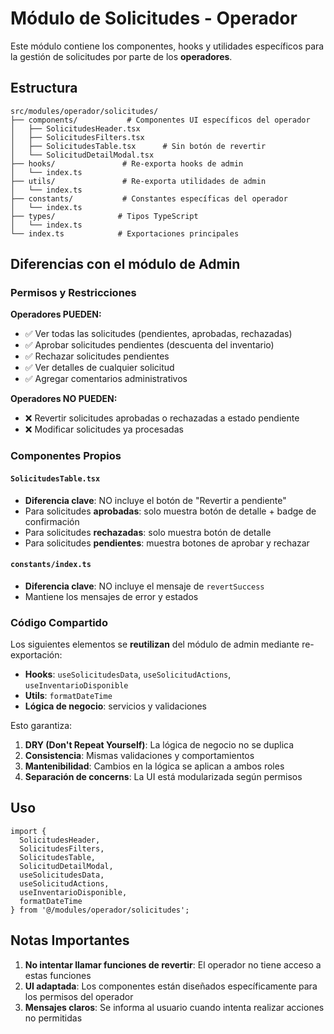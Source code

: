 # Módulo de Solicitudes - Operador

Este módulo contiene los componentes, hooks y utilidades específicos para la gestión de solicitudes por parte de los **operadores**.

## Estructura

```
src/modules/operador/solicitudes/
├── components/           # Componentes UI específicos del operador
│   ├── SolicitudesHeader.tsx
│   ├── SolicitudesFilters.tsx
│   ├── SolicitudesTable.tsx      # Sin botón de revertir
│   └── SolicitudDetailModal.tsx
├── hooks/               # Re-exporta hooks de admin
│   └── index.ts
├── utils/               # Re-exporta utilidades de admin
│   └── index.ts
├── constants/           # Constantes específicas del operador
│   └── index.ts
├── types/              # Tipos TypeScript
│   └── index.ts
└── index.ts            # Exportaciones principales
```

## Diferencias con el módulo de Admin

### Permisos y Restricciones

**Operadores PUEDEN:**
- ✅ Ver todas las solicitudes (pendientes, aprobadas, rechazadas)
- ✅ Aprobar solicitudes pendientes (descuenta del inventario)
- ✅ Rechazar solicitudes pendientes
- ✅ Ver detalles de cualquier solicitud
- ✅ Agregar comentarios administrativos

**Operadores NO PUEDEN:**
- ❌ Revertir solicitudes aprobadas o rechazadas a estado pendiente
- ❌ Modificar solicitudes ya procesadas

### Componentes Propios

#### `SolicitudesTable.tsx`
- **Diferencia clave**: NO incluye el botón de "Revertir a pendiente"
- Para solicitudes **aprobadas**: solo muestra botón de detalle + badge de confirmación
- Para solicitudes **rechazadas**: solo muestra botón de detalle
- Para solicitudes **pendientes**: muestra botones de aprobar y rechazar

#### `constants/index.ts`
- **Diferencia clave**: NO incluye el mensaje de `revertSuccess`
- Mantiene los mensajes de error y estados

### Código Compartido

Los siguientes elementos se **reutilizan** del módulo de admin mediante re-exportación:

- **Hooks**: `useSolicitudesData`, `useSolicitudActions`, `useInventarioDisponible`
- **Utils**: `formatDateTime`
- **Lógica de negocio**: servicios y validaciones

Esto garantiza:
1. **DRY (Don't Repeat Yourself)**: La lógica de negocio no se duplica
2. **Consistencia**: Mismas validaciones y comportamientos
3. **Mantenibilidad**: Cambios en la lógica se aplican a ambos roles
4. **Separación de concerns**: La UI está modularizada según permisos

## Uso

```tsx
import {
  SolicitudesHeader,
  SolicitudesFilters,
  SolicitudesTable,
  SolicitudDetailModal,
  useSolicitudesData,
  useSolicitudActions,
  useInventarioDisponible,
  formatDateTime
} from '@/modules/operador/solicitudes';
```

## Notas Importantes

1. **No intentar llamar funciones de revertir**: El operador no tiene acceso a estas funciones
2. **UI adaptada**: Los componentes están diseñados específicamente para los permisos del operador
3. **Mensajes claros**: Se informa al usuario cuando intenta realizar acciones no permitidas
